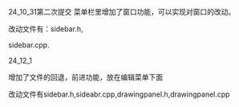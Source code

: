 24_10_31第二次提交
菜单栏里增加了窗口功能，可以实现对窗口的改动。

改动文件有：sidebar.h,

sidebar.cpp.

24_12_1

增加了文件的回退，前进功能，放在编辑菜单下面

改动文件有sidebar.h,sideabr.cpp,drawingpanel.h,drawingpanel.cpp